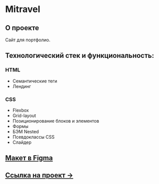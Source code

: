 # Mitravel

## О проекте
Сайт для портфолио. 

## Технологический стек и функциональность:
### HTML
* Семантические теги
* Лендинг 

### CSS
* Flexbox
* Grid-layout
* Позиционирование блоков и элементов
* Формы
* БЭМ Nested
* Псевдоклассы CSS
* Слайдер


## [Макет в Figma](https://www.figma.com/file/6doFNNXepkzolMs4usZlL1/MaxGraph-Youtube-marathon-1.0?node-id=0%3A1&t=lyZSWmoX62ndLGeM-0)

## [Ссылка на проект &rarr;](https://amischenko96.github.io/mitravel/)